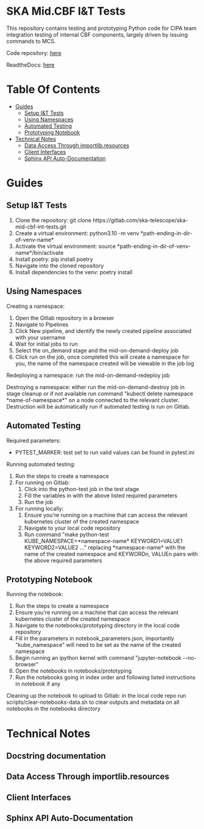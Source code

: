# SKA Mid.CBF I&T Tests

This repository contains testing and prototyping Python code for CIPA team integration testing of internal CBF components, largely driven by issuing commands to MCS.

Code repository: [here](https://gitlab.com/ska-telescope/ska-mid-cbf-int-tests)

ReadtheDocs: [here](https://developer.skao.int/projects/ska-mid-cbf-int-tests/en/latest/)

# Table Of Contents
* [Guides](#guides)
    * [Setup I&T Tests](#setup-it-tests)
    * [Using Namespaces](#using-namespaces)
    * [Automated Testing](#automated-testing)
    * [Prototyping Notebook](#prototyping-notebook)
* [Technical Notes](#technical-notes)
    * [Data Access Through importlib.resources](#data-access-through-importlibresources)
    * [Client Interfaces](#client-interfaces)
    * [Sphinx API Auto-Documentation](#sphinx-api-auto-documentation)


# Guides

## Setup I&T Tests

<ol>
    <li> Clone the repository: git clone https://gitlab.com/ska-telescope/ska-mid-cbf-int-tests.git
    <li> Create a virtual environment: python3.10 -m venv *path-ending-in-dir-of-venv-name*
    <li> Activate the virtual environment: source *path-ending-in-dir-of-venv-name*/bin/activate
    <li> Install poetry: pip install poetry
    <li> Navigate into the cloned repository
    <li> Install dependencies to the venv: poetry install
</ol>

## Using Namespaces

Creating a namespace:

<ol>
    <li> Open the Gitlab repository in a browser
    <li> Navigate to Pipelines
    <li> Click New pipeline, and identify the newly created pipeline associated with your username
    <li> Wait for initial jobs to run
    <li> Select the on_demand stage and the mid-on-demand-deploy job
    <li> Click run on the job, once completed this will create a namespace for you, the name of the namespace created will be viewable in the job log
</ol>

Redeploying a namespace: run the mid-on-demand-redeploy job

Destroying a namespace: either run the mid-on-demand-destroy job in stage cleanup or if not available run command "kubectl delete namespace \*name-of-namespace\*" on a node connected to the relevant cluster. Destruction will be automatically run if automated testing is run on Gitlab.

## Automated Testing

Required parameters:
- PYTEST_MARKER: test set to run valid values can be found in pytest.ini

Running automated testing:
<ol>
<li> Run the steps to create a namespace
   <li> For running on Gitlab:
   <ol>
        <li> Click into the python-test job in the test stage 
        <li> Fill the variables in with the above listed required parameters
        <li> Run the job
   </ol>
   <li> For running locally:
   <ol>
        <li> Ensure you're running on a machine that can access the relevant kubernetes cluster of the created namespace
        <li> Navigate to your local code repository
        <li> Run command "make python-test KUBE_NAMESPACE=*namespace-name* KEYWORD1=VALUE1 KEYWORD2=VALUE2 ..." replacing *namespace-name* with the name of the created namespace and KEYWORDn, VALUEn pairs with the above required parameters
   </ol>
</ol>

## Prototyping Notebook

Running the notebook:

<ol>
    <li> Run the steps to create a namespace
    <li> Ensure you're running on a machine that can access the relevant kubernetes cluster of the created namespace
    <li> Navigate to the notebooks/prototyping directory in the local code repository 
    <li> Fill in the parameters in notebook_parameters.json, importantly "kube_namespace" will need to be set as the name of the created namespace
    <li> Begin running an ipython kernel with command "jupyter-notebook --no-browser"
    <li> Open the notebooks in notebooks/prototyping
    <li> Run the notebooks going in index order and following listed instructions in notebook if any
</ol>

Cleaning up the notebook to upload to Gitlab: in the local code repo run scripts/clear-notebooks-data.sh to clear outputs and metadata on all notebooks in the notebooks directory

# Technical Notes

## Docstring documentation

## Data Access Through importlib.resources

## Client Interfaces

## Sphinx API Auto-Documentation

